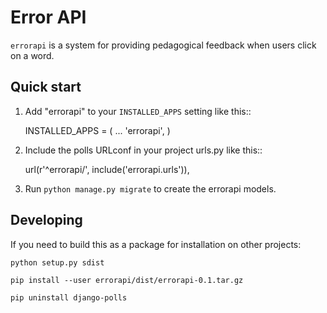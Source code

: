 # Error API

`errorapi` is a system for providing pedagogical feedback when users click on a
word.

Quick start
-----------

1. Add "errorapi" to your `INSTALLED_APPS` setting like this::

    INSTALLED_APPS = (
        ...
        'errorapi',
    )

2. Include the polls URLconf in your project urls.py like this::

    url(r'^errorapi/', include('errorapi.urls')),

3. Run `python manage.py migrate` to create the errorapi models.


## Developing

If you need to build this as a package for installation on other projects: 

    python setup.py sdist

    pip install --user errorapi/dist/errorapi-0.1.tar.gz

    pip uninstall django-polls


